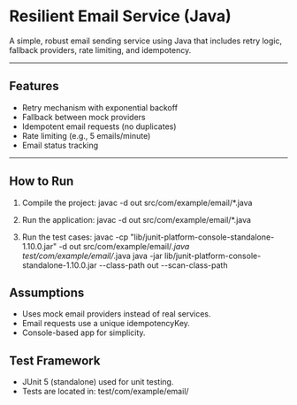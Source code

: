 # Resilient Email Service (Java)

A simple, robust email sending service using Java that includes retry logic, fallback providers, rate limiting, and idempotency.

---

## Features

-  Retry mechanism with exponential backoff
-  Fallback between mock providers
-  Idempotent email requests (no duplicates)
-  Rate limiting (e.g., 5 emails/minute)
-  Email status tracking

---

##  How to Run

1. Compile the project:
   javac -d out src/com/example/email/*.java

2. Run the application:
   javac -d out src/com/example/email/*.java

3. Run the test cases:
   javac -cp "lib/junit-platform-console-standalone-1.10.0.jar" -d out src/com/example/email/*.java test/com/example/email/*.java
   java -jar lib/junit-platform-console-standalone-1.10.0.jar --class-path out --scan-class-path


## Assumptions

- Uses mock email providers instead of real services.
- Email requests use a unique idempotencyKey.
- Console-based app for simplicity.


## Test Framework

- JUnit 5 (standalone) used for unit testing.
- Tests are located in: test/com/example/email/
